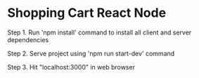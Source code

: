 # Shopping Cart React Node

Step 1. Run 'npm install' command to install all client and server dependencies

Step 2. Serve project using 'npm run start-dev' command

Step 3. Hit "localhost:3000" in web browser
